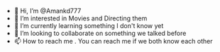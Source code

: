 - 👋 Hi, I’m @Amankd777
- 👀 I’m interested in Movies and Directing them
- 🌱 I’m currently learning something I don't know yet
- 💞️ I’m looking to collaborate on something we talked before
- 📫 How to reach me . You can reach me if we both know each other

<!---
Amankd777/Amankd777 is a ✨ special ✨ repository because its `README.md` (this file) appears on your GitHub profile.
You can click the Preview link to take a look at your changes.
--->
